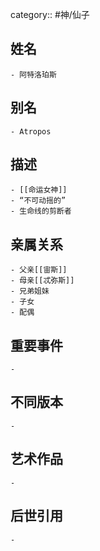 category:: #神/仙子
## 姓名
	- 阿特洛珀斯
## 别名
	- Atropos
## 描述
	- [[命运女神]]
	- “不可动摇的”
	- 生命线的剪断者
## 亲属关系
	- 父亲[[宙斯]]
	- 母亲[[忒弥斯]]
	- 兄弟姐妹
	- 子女
	- 配偶
## 重要事件
	-
## 不同版本
	-
## 艺术作品
	-
## 后世引用
	-
